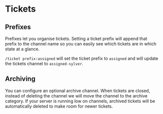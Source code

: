 # Tickets

## Prefixes

Prefixes let you organise tickets. Setting a ticket prefix will append that prefix to the channel name so you can easily see which tickets are in which state at a glance.

`/ticket prefix:assigned` will set the ticket prefix to `assigned` and will update the tickets channel to `assigned-sylver`.

## Archiving

You can configure an optional archive channel. When tickets are closed, instead of deleting the channel we will move the channel to the archive category. If your server is running low on channels, archived tickets will be automatically deleted to make room for newer tickets.
